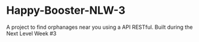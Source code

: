 # Happy-Booster-NLW-3
A project to find orphanages near you using a API RESTful. Built during the Next Level Week #3
